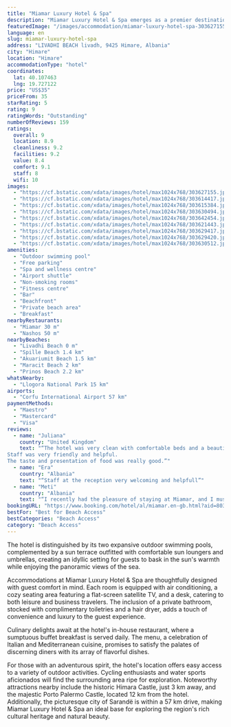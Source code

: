 ```yaml
---
title: "Miamar Luxury Hotel & Spa"
description: "Miamar Luxury Hotel & Spa emerges as a premier destination for travelers seeking an unparalleled seaside experience."
featuredImage: "/images/accommodation/miamar-luxury-hotel-spa-303627155.jpg"
language: en
slug: miamar-luxury-hotel-spa
address: "LIVADHI BEACH livadh, 9425 Himare, Albania"
city: "Himare"
location: "Himare"
accommodationType: "hotel"
coordinates:
  lat: 40.107463
  lng: 19.727122
price: "US$35"
priceFrom: 35
starRating: 5
rating: 9
ratingWords: "Outstanding"
numberOfReviews: 159
ratings:
  overall: 9
  location: 8.9
  cleanliness: 9.2
  facilities: 9.2
  value: 8.4
  comfort: 9.1
  staff: 8
  wifi: 10
images:
  - "https://cf.bstatic.com/xdata/images/hotel/max1024x768/303627155.jpg?k=dfe5a0051700a8d61c6bc144c7d1451924a0ac24cb11dd88f9d5484ae72d7d33&o=&hp=1"
  - "https://cf.bstatic.com/xdata/images/hotel/max1024x768/303614417.jpg?k=7a7e161a7d8140df11865641636ec03b2ea20824b054f148058b83a64a889482&o=&hp=1"
  - "https://cf.bstatic.com/xdata/images/hotel/max1024x768/303615384.jpg?k=a9a5de7609d59b3663fb8ff6e487d99784b5530a0adde928349ce12b31082ab5&o=&hp=1"
  - "https://cf.bstatic.com/xdata/images/hotel/max1024x768/303630494.jpg?k=e90f1f5ea66e0098d385ec6a7b6fde8fc71cdb7e9ec29872d3a38d8b899e4046&o=&hp=1"
  - "https://cf.bstatic.com/xdata/images/hotel/max1024x768/303642454.jpg?k=eaca90cc26ea4f11c8969a7e1f5075fa8e584ccdf19100b8dde471f05c8a38c1&o=&hp=1"
  - "https://cf.bstatic.com/xdata/images/hotel/max1024x768/303621443.jpg?k=84e7fb5a6d3c128b36e4585e8ff51b26abefd11e4a78fabd63b096b02a4c14cc&o=&hp=1"
  - "https://cf.bstatic.com/xdata/images/hotel/max1024x768/303629417.jpg?k=bc19bd7f040fa9d8effd97b523d0800fea979825bbd809662d4d03b89e66951f&o=&hp=1"
  - "https://cf.bstatic.com/xdata/images/hotel/max1024x768/303629420.jpg?k=4071c9bdfa76cb9ed77954c6892b97ad8b585e4b8208fc462eddf5204ad525ef&o=&hp=1"
  - "https://cf.bstatic.com/xdata/images/hotel/max1024x768/303630512.jpg?k=fe987a5bc71c19c936422ee5fc43071666a090e1dd6fdf6ad65a7dc312dbbe55&o=&hp=1"
amenities:
  - "Outdoor swimming pool"
  - "Free parking"
  - "Spa and wellness centre"
  - "Airport shuttle"
  - "Non-smoking rooms"
  - "Fitness centre"
  - "Bar"
  - "Beachfront"
  - "Private beach area"
  - "Breakfast"
nearbyRestaurants:
  - "Miamar 30 m"
  - "Nashos 50 m"
nearbyBeaches:
  - "Livadhi Beach 0 m"
  - "Spille Beach 1.4 km"
  - "Akuariumit Beach 1.5 km"
  - "Maracit Beach 2 km"
  - "Prinos Beach 2.2 km"
whatsNearby:
  - "Llogora National Park 15 km"
airports:
  - "Corfu International Airport 57 km"
paymentMethods:
  - "Maestro"
  - "Mastercard"
  - "Visa"
reviews:
  - name: "Juliana"
    country: "United Kingdom"
    text: "“The hotel was very clean with comfortable beds and a beautiful view.
Staff was very friendly and helpful.
The taste and presentation of food was really good.”"
  - name: "Era"
    country: "Albania"
    text: "“Staff at the reception very welcoming and helpfull”"
  - name: "Meti"
    country: "Albania"
    text: "“I recently had the pleasure of staying at Miamar, and I must say it was an exceptional experience. The service at the restaurant was top-notch, with a very attentive and friendly staff ensuring a delightful dining experience. The hotel itself was...”"
bookingURL: "https://www.booking.com/hotel/al/miamar.en-gb.html?aid=8035640"
bestFor: "Best for Beach Access"
bestCategories: "Beach Access"
category: "Beach Access"
---
```


The hotel is distinguished by its two expansive outdoor swimming pools, complemented by a sun terrace outfitted with comfortable sun loungers and umbrellas, creating an idyllic setting for guests to bask in the sun's warmth while enjoying the panoramic views of the sea.

Accommodations at Miamar Luxury Hotel & Spa are thoughtfully designed with guest comfort in mind. Each room is equipped with air conditioning, a cozy seating area featuring a flat-screen satellite TV, and a desk, catering to both leisure and business travelers. The inclusion of a private bathroom, stocked with complimentary toiletries and a hair dryer, adds a touch of convenience and luxury to the guest experience.

Culinary delights await at the hotel's in-house restaurant, where a sumptuous buffet breakfast is served daily. The menu, a celebration of Italian and Mediterranean cuisine, promises to satisfy the palates of discerning diners with its array of flavorful dishes.

For those with an adventurous spirit, the hotel's location offers easy access to a variety of outdoor activities. Cycling enthusiasts and water sports aficionados will find the surrounding area ripe for exploration. Noteworthy attractions nearby include the historic Himara Castle, just 3 km away, and the majestic Porto Palermo Castle, located 12 km from the hotel. Additionally, the picturesque city of Sarandë is within a 57 km drive, making Miamar Luxury Hotel & Spa an ideal base for exploring the region's rich cultural heritage and natural beauty.